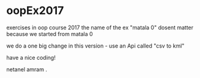 # oopEx2017
exercises in oop course 2017
the name of the ex "matala 0" dosent matter because we started from matala 0

we do a one big change in this version  -  use an Api called "csv to kml"

have a nice coding!

netanel amram .
